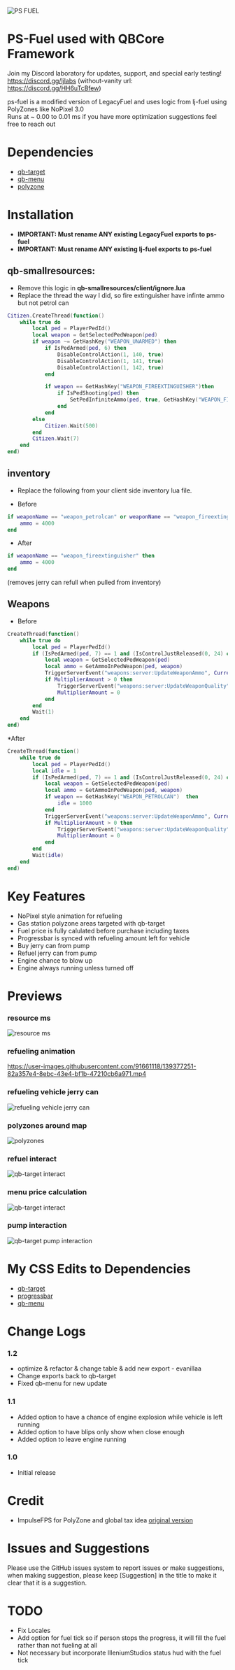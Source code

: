 ![PS FUEL](https://user-images.githubusercontent.com/91661118/139381416-32ce9dd7-a77d-4690-bf35-e0b3fd336039.png)


# PS-Fuel used with QBCore Framework
Join my Discord laboratory for updates, support, and special early testing!
<br>
https://discord.gg/ljlabs (without-vanity url: https://discord.gg/HH6uTcBfew)

ps-fuel is a modified version of LegacyFuel and uses logic from lj-fuel using PolyZones like NoPixel 3.0
<br>
Runs at ~ 0.00 to 0.01 ms if you have more optimization suggestions feel free to reach out

# Dependencies
* [qb-target](https://github.com/BerkieBb/qb-target)
* [qb-menu](https://github.com/qbcore-framework/qb-menu)
* [polyzone](https://github.com/qbcore-framework/PolyZone)

# Installation
* **IMPORTANT: Must rename ANY existing LegacyFuel exports to ps-fuel**
* **IMPORTANT: Must rename ANY existing lj-fuel exports to ps-fuel**

## qb-smallresources:
* Remove this logic in **qb-smallresources/client/ignore.lua**
* Replace the thread the way I did, so fire extinguisher have infinte ammo but not petrol can
```lua
Citizen.CreateThread(function()
    while true do
        local ped = PlayerPedId()
        local weapon = GetSelectedPedWeapon(ped)
		if weapon ~= GetHashKey("WEAPON_UNARMED") then
			if IsPedArmed(ped, 6) then
				DisableControlAction(1, 140, true)
				DisableControlAction(1, 141, true)
				DisableControlAction(1, 142, true)
			end

			if weapon == GetHashKey("WEAPON_FIREEXTINGUISHER")then
				if IsPedShooting(ped) then
					SetPedInfiniteAmmo(ped, true, GetHashKey("WEAPON_FIREEXTINGUISHER"))
				end
			end
		else
			Citizen.Wait(500)
		end
        Citizen.Wait(7)
    end
end)
```
## inventory
* Replace the following from your client side inventory lua file.

* Before 
```lua
if weaponName == "weapon_petrolcan" or weaponName == "weapon_fireextinguisher"  then
	ammo = 4000
end
```

* After
```lua
if weaponName == "weapon_fireextinguisher" then
	ammo = 4000
end
```
(removes jerry can refull when pulled from inventory)

## Weapons

* Before
```lua
CreateThread(function()
    while true do
        local ped = PlayerPedId()
        if (IsPedArmed(ped, 7) == 1 and (IsControlJustReleased(0, 24) or IsDisabledControlJustReleased(0, 24))) then
            local weapon = GetSelectedPedWeapon(ped)
            local ammo = GetAmmoInPedWeapon(ped, weapon)
            TriggerServerEvent("weapons:server:UpdateWeaponAmmo", CurrentWeaponData, tonumber(ammo))
            if MultiplierAmount > 0 then
                TriggerServerEvent("weapons:server:UpdateWeaponQuality", CurrentWeaponData, MultiplierAmount)
                MultiplierAmount = 0
            end
        end
        Wait(1)
    end
end)
```

*After

```lua
CreateThread(function()
    while true do
        local ped = PlayerPedId()
        local idle = 1
        if (IsPedArmed(ped, 7) == 1 and (IsControlJustReleased(0, 24) or IsDisabledControlJustReleased(0, 24))) or IsPedShooting(PlayerPedId()) then
            local weapon = GetSelectedPedWeapon(ped)
            local ammo = GetAmmoInPedWeapon(ped, weapon)
            if weapon == GetHashKey("WEAPON_PETROLCAN")  then
                idle = 1000
            end
            TriggerServerEvent("weapons:server:UpdateWeaponAmmo", CurrentWeaponData, tonumber(ammo))
            if MultiplierAmount > 0 then
                TriggerServerEvent("weapons:server:UpdateWeaponQuality", CurrentWeaponData, MultiplierAmount)
                MultiplierAmount = 0
            end
        end
        Wait(idle)
    end
end)
```
# Key Features
* NoPixel style animation for refueling
* Gas station polyzone areas targeted with qb-target
* Fuel price is fully calulated before purchase including taxes
* Progressbar is synced with refueling amount left for vehicle
* Buy jerry can from pump
* Refuel jerry can from pump
* Engine chance to blow up
* Engine always running unless turned off

#
# Previews
### resource ms
![resource ms](https://user-images.githubusercontent.com/91661118/139408600-4ce062a2-c302-46a9-a1f1-210a1cee402a.png)
### refueling animation
https://user-images.githubusercontent.com/91661118/139377251-82a357e4-8ebc-43e4-bf1b-47210cb6a971.mp4
### refueling vehicle jerry can
![refueling vehicle jerry can](https://user-images.githubusercontent.com/91661118/139378188-be90c869-73d8-4034-a0c6-70d987eb037b.png)
### polyzones around map
![polyzones](https://user-images.githubusercontent.com/91661118/139377336-53a84080-3178-4511-9030-0306e4999fda.png)
### refuel interact
![qb-target interact](https://user-images.githubusercontent.com/91661118/139377384-0ab4a5f7-c760-4111-8512-bf8760e8d61a.png)
### menu price calculation
![qb-target interact](https://user-images.githubusercontent.com/91661118/139625411-38fde643-74ac-4be5-a26d-c1744406afb0.png)

### pump interaction
![qb-target pump interaction](https://user-images.githubusercontent.com/91661118/139377494-de7de1b5-b8e7-4c72-9b63-493ee34279bd.png)
#

# My CSS Edits to Dependencies
* [qb-target](https://github.com/loljoshie/qb-target)
* [progressbar](https://github.com/loljoshie/progressbar)
* [qb-menu](https://github.com/loljoshie/qb-menu)

# Change Logs

### 1.2
* optimize & refactor & change table & add new export - evanillaa
* Change exports back to qb-target
* Fixed qb-menu for new update

### 1.1
* Added option to have a chance of engine explosion while vehicle is left running
* Added option to have blips only show when close enough
* Added option to leave engine running

### 1.0
* Initial release

# Credit
* ImpulseFPS for PolyZone and global tax idea [original version](https://github.com/ImpulseFPS/irp-fuel)

# Issues and Suggestions
Please use the GitHub issues system to report issues or make suggestions, when making suggestion, please keep [Suggestion] in the title to make it clear that it is a suggestion.


# TODO

* Fix Locales
* Add option for fuel tick so if person stops the progress, it will fill the fuel rather than not fueling at all
* Not necessary but incorporate IlleniumStudios status hud with the fuel tick